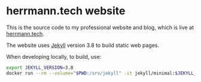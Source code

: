 # herrmann.tech website

This is the source code to my professional website and blog, which is live at
[herrmann.tech](https://herrmann.tech).

The website uses [Jekyll](https://jekyllrb.com/) version 3.8 to build static
web pages.

When developing locally, to build, use:

```bash
export JEKYLL_VERSION=3.8
docker run --rm --volume="$PWD:/srv/jekyll" -it jekyll/minimal:$JEKYLL_VERSION jekyll build --baseurl $PWD/_site/ --watch
```
